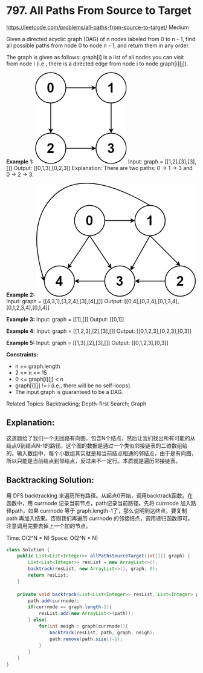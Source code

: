 # 797. All Paths From Source to Target
<https://leetcode.com/problems/all-paths-from-source-to-target/>
Medium

Given a directed acyclic graph (DAG) of n nodes labeled from 0 to n - 1, find all possible paths from node 0 to node n - 1, and return them in any order.

The graph is given as follows: graph[i] is a list of all nodes you can visit from node i (i.e., there is a directed edge from node i to node graph[i][j]).

 

**Example 1:**
![alt text](../resources/797_q1.jpg)
Input: graph = [[1,2],[3],[3],[]]
Output: [[0,1,3],[0,2,3]]
Explanation: There are two paths: 0 -> 1 -> 3 and 0 -> 2 -> 3.

**Example 2:**
![alt text](../resources/797_q2.jpg)
Input: graph = [[4,3,1],[3,2,4],[3],[4],[]]
Output: [[0,4],[0,3,4],[0,1,3,4],[0,1,2,3,4],[0,1,4]]

**Example 3:**
Input: graph = [[1],[]]
Output: [[0,1]]

**Example 4:**
Input: graph = [[1,2,3],[2],[3],[]]
Output: [[0,1,2,3],[0,2,3],[0,3]]

**Example 5:**
Input: graph = [[1,3],[2],[3],[]]
Output: [[0,1,2,3],[0,3]]
 

**Constraints:**

* n == graph.length
* 2 <= n <= 15
* 0 <= graph[i][j] < n
* graph[i][j] != i (i.e., there will be no self-loops).
* The input graph is guaranteed to be a DAG.

Related Topics: Backtracking; Depth-first Search; Graph

## Explanation: 
这道题给了我们一个无回路有向图，包含N个结点，然后让我们找出所有可能的从结点0到结点N-1的路径。这个图的数据是通过一个类似邻接链表的二维数组给的。输入数组中，每个小数组其实就是和当前结点相通的邻结点，由于是有向图，所以只能是当前结点到邻结点，反过来不一定行。本质就是遍历邻接链表。

## Backtracking Solution: 
用 DFS backtracking 来遍历所有路径。从起点0开始，调用backtrack函数。在函数中，用 currnode 记录当前节点，path记录当前路径。先将 currnode 加入路径path，如果 currnode 等于 graph.length-1了，那么说明到达终点，要复制 path 再加入结果。否则我们再遍历 currnode 的邻接结点，调用递归函数即可。注意调用完要去掉上一个加的节点。

Time: O(2^N * N)
Space: O(2^N * N)

```java
class Solution {
    public List<List<Integer>> allPathsSourceTarget(int[][] graph) {
        List<List<Integer>> resList = new ArrayList<>();
        backtrack(resList, new ArrayList<>(), graph, 0);
        return resList;
    }
    
    private void backtrack(List<List<Integer>> resList, List<Integer> path, int[][] graph, int currnode){
        path.add(currnode);
        if(currnode == graph.length-1){
            resList.add(new ArrayList<>(path));
        } else{
            for(int neigh : graph[currnode]){
                backtrack(resList, path, graph, neigh);
                path.remove(path.size()-1);
            }
        }
    }
}
```